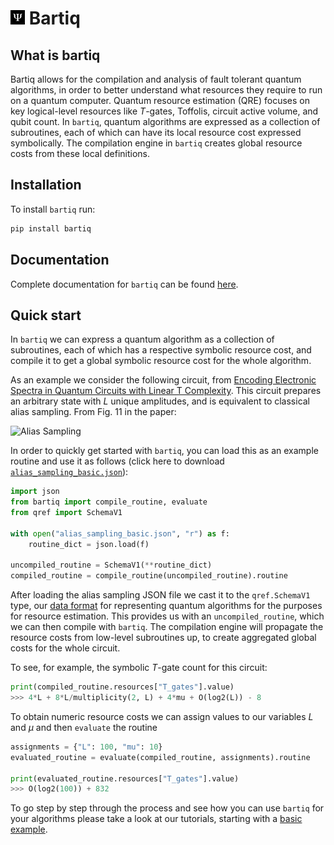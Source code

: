 <h1><img src="https://raw.githubusercontent.com/PsiQ/bartiq/main/docs/assets/logo.png" width=23> Bartiq</h1>

## What is bartiq

Bartiq allows for the compilation and analysis of fault tolerant quantum algorithms, in order to better understand what resources they require to run on a quantum computer. Quantum resource estimation (QRE) focuses on key logical-level resources like $T$-gates, Toffolis, circuit active volume, and qubit count. In `bartiq`, quantum algorithms are expressed as a collection of subroutines, each of which can have its local resource cost expressed symbolically. The compilation engine in `bartiq` creates global resource costs from these local definitions. 

## Installation

To install `bartiq` run:
```bash
pip install bartiq
```
 

## Documentation

Complete documentation for `bartiq` can be found [here](https://psiq.github.io/bartiq/).



## Quick start

In `bartiq` we can express a quantum algorithm as a collection of subroutines, each of which has a respective symbolic resource cost, and compile it to get a global symbolic resource cost for the whole algorithm.

As an example we consider the following circuit, from [Encoding Electronic Spectra in Quantum Circuits with Linear T Complexity](https://journals.aps.org/prx/abstract/10.1103/PhysRevX.8.041015). This circuit prepares an arbitrary state with $L$ unique amplitudes, and is equivalent to classical alias sampling. From Fig. 11 in the paper:

![Alias Sampling](docs/images/alias_sampling_paper.png)

In order to quickly get started with `bartiq`, you can load this as an example routine and use it as follows (click here to download <a href="https://raw.githubusercontent.com/PsiQ/bartiq/main/docs/data/alias_sampling_basic.json" download>`alias_sampling_basic.json`</a>):


```python
import json
from bartiq import compile_routine, evaluate
from qref import SchemaV1

with open("alias_sampling_basic.json", "r") as f:
    routine_dict = json.load(f)

uncompiled_routine = SchemaV1(**routine_dict)
compiled_routine = compile_routine(uncompiled_routine).routine
```
After loading the alias sampling JSON file we cast it to the `qref.SchemaV1` type, our [data format](https://github.com/PsiQ/qref) for representing quantum algorithms for the purposes for resource estimation. This provides us with an `uncompiled_routine`, which we can then compile with `bartiq`. The compilation engine will propagate the resource costs from low-level subroutines up, to create aggregated global costs for the whole circuit. 

To see, for example, the symbolic $T$-gate count for this circuit:
```python
print(compiled_routine.resources["T_gates"].value)
>>> 4*L + 8*L/multiplicity(2, L) + 4*mu + O(log2(L)) - 8
```

To obtain numeric resource costs we can assign values to our variables $L$ and $\mu$ and then `evaluate` the routine

```python
assignments = {"L": 100, "mu": 10}
evaluated_routine = evaluate(compiled_routine, assignments).routine

print(evaluated_routine.resources["T_gates"].value)
>>> O(log2(100)) + 832
```

To go step by step through the process and see how you can use `bartiq` for your algorithms please take a look at our tutorials, starting with a [basic example](https://psiq.github.io/bartiq/latest/tutorials/01_basic_example/). 


